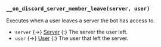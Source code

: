 ### `__on_discord_server_member_leave(server, user)`

Executes when a user leaves a server the bot has access to.

* `server` {->} [Server](/values/server.md)
  {:} The server the user left.
* `user` {->} [User](/values/user.md)
  {:} The user that left the server.
